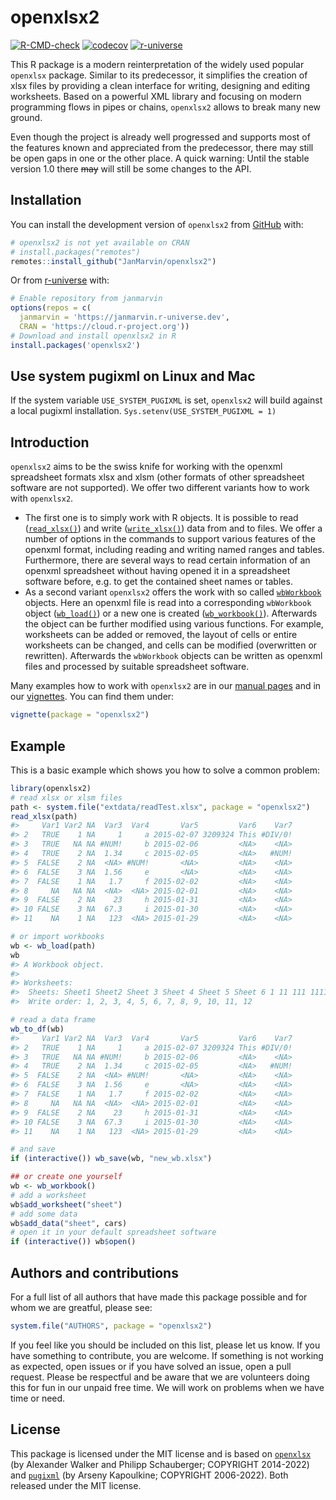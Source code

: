
<!-- README.md is generated from README.Rmd. Please edit that file -->

# openxlsx2

<!-- badges: start -->

[![R-CMD-check](https://github.com/JanMarvin/openxlsx2/workflows/R-CMD-check/badge.svg)](https://github.com/JanMarvin/openxlsx2/actions)
[![codecov](https://codecov.io/gh/JanMarvin/openxlsx2/branch/main/graph/badge.svg?token=HEZ7rXcZNq)](https://app.codecov.io/gh/JanMarvin/openxlsx2)
[![r-universe](https://janmarvin.r-universe.dev/badges/openxlsx2)](https://janmarvin.r-universe.dev/ui#package:openxlsx2)
<!-- badges: end -->

This R package is a modern reinterpretation of the widely used popular
`openxlsx` package. Similar to its predecessor, it simplifies the
creation of xlsx files by providing a clean interface for writing,
designing and editing worksheets. Based on a powerful XML library and
focusing on modern programming flows in pipes or chains, `openxlsx2`
allows to break many new ground.

Even though the project is already well progressed and supports most of
the features known and appreciated from the predecessor, there may still
be open gaps in one or the other place. A quick warning: Until the
stable version 1.0 there ~~may~~ will still be some changes to the API.

## Installation

You can install the development version of `openxlsx2` from
[GitHub](https://github.com/) with:

``` r
# openxlsx2 is not yet available on CRAN
# install.packages("remotes")
remotes::install_github("JanMarvin/openxlsx2")
```

Or from [r-universe](https://r-universe.dev/) with:

``` r
# Enable repository from janmarvin
options(repos = c(
  janmarvin = 'https://janmarvin.r-universe.dev',
  CRAN = 'https://cloud.r-project.org'))
# Download and install openxlsx2 in R
install.packages('openxlsx2')
```

## Use system pugixml on Linux and Mac

If the system variable `USE_SYSTEM_PUGIXML` is set, `openxlsx2`
will build against a local pugixml installation.
`Sys.setenv(USE_SYSTEM_PUGIXML = 1)`

## Introduction

`openxlsx2` aims to be the swiss knife for working with the openxml
spreadsheet formats xlsx and xlsm (other formats of other spreadsheet
software are not supported). We offer two different variants how to work
with `openxlsx2`.

- The first one is to simply work with R objects. It is possible to read
  ([`read_xlsx()`](https://janmarvin.github.io/openxlsx2/reference/read_xlsx.html))
  and write
  ([`write_xlsx()`](https://janmarvin.github.io/openxlsx2/reference/write_xlsx.html))
  data from and to files. We offer a number of options in the commands
  to support various features of the openxml format, including reading
  and writing named ranges and tables. Furthermore, there are several
  ways to read certain information of an openxml spreadsheet without
  having opened it in a spreadsheet software before, e.g. to get the
  contained sheet names or tables.
- As a second variant `openxlsx2` offers the work with so called
  [`wbWorkbook`](https://janmarvin.github.io/openxlsx2/reference/wbWorkbook.html)
  objects. Here an openxml file is read into a corresponding
  `wbWorkbook` object
  ([`wb_load()`](https://janmarvin.github.io/openxlsx2/reference/wb_load.html))
  or a new one is created
  ([`wb_workbook()`](https://janmarvin.github.io/openxlsx2/reference/wb_workbook.html)).
  Afterwards the object can be further modified using various functions.
  For example, worksheets can be added or removed, the layout of cells
  or entire worksheets can be changed, and cells can be modified
  (overwritten or rewritten). Afterwards the `wbWorkbook` objects can be
  written as openxml files and processed by suitable spreadsheet
  software.

Many examples how to work with `openxlsx2` are in our [manual
pages](https://janmarvin.github.io/openxlsx2/reference/index.html) and
in our [vignettes](https://janmarvin.github.io/openxlsx2/articles/). You
can find them under:

``` r
vignette(package = "openxlsx2")
```

## Example

This is a basic example which shows you how to solve a common problem:

``` r
library(openxlsx2)
# read xlsx or xlsm files
path <- system.file("extdata/readTest.xlsx", package = "openxlsx2")
read_xlsx(path)
#>     Var1 Var2 NA  Var3  Var4       Var5         Var6    Var7
#> 2   TRUE    1 NA     1     a 2015-02-07 3209324 This #DIV/0!
#> 3   TRUE   NA NA #NUM!     b 2015-02-06         <NA>    <NA>
#> 4   TRUE    2 NA  1.34     c 2015-02-05         <NA>   #NUM!
#> 5  FALSE    2 NA  <NA> #NUM!       <NA>         <NA>    <NA>
#> 6  FALSE    3 NA  1.56     e       <NA>         <NA>    <NA>
#> 7  FALSE    1 NA   1.7     f 2015-02-02         <NA>    <NA>
#> 8     NA   NA NA  <NA>  <NA> 2015-02-01         <NA>    <NA>
#> 9  FALSE    2 NA    23     h 2015-01-31         <NA>    <NA>
#> 10 FALSE    3 NA  67.3     i 2015-01-30         <NA>    <NA>
#> 11    NA    1 NA   123  <NA> 2015-01-29         <NA>    <NA>

# or import workbooks
wb <- wb_load(path)
wb
#> A Workbook object.
#>  
#> Worksheets:
#>  Sheets: Sheet1 Sheet2 Sheet 3 Sheet 4 Sheet 5 Sheet 6 1 11 111 1111 11111 111111 
#>  Write order: 1, 2, 3, 4, 5, 6, 7, 8, 9, 10, 11, 12

# read a data frame
wb_to_df(wb)
#>     Var1 Var2 NA  Var3  Var4       Var5         Var6    Var7
#> 2   TRUE    1 NA     1     a 2015-02-07 3209324 This #DIV/0!
#> 3   TRUE   NA NA #NUM!     b 2015-02-06         <NA>    <NA>
#> 4   TRUE    2 NA  1.34     c 2015-02-05         <NA>   #NUM!
#> 5  FALSE    2 NA  <NA> #NUM!       <NA>         <NA>    <NA>
#> 6  FALSE    3 NA  1.56     e       <NA>         <NA>    <NA>
#> 7  FALSE    1 NA   1.7     f 2015-02-02         <NA>    <NA>
#> 8     NA   NA NA  <NA>  <NA> 2015-02-01         <NA>    <NA>
#> 9  FALSE    2 NA    23     h 2015-01-31         <NA>    <NA>
#> 10 FALSE    3 NA  67.3     i 2015-01-30         <NA>    <NA>
#> 11    NA    1 NA   123  <NA> 2015-01-29         <NA>    <NA>

# and save
if (interactive()) wb_save(wb, "new_wb.xlsx")

## or create one yourself
wb <- wb_workbook()
# add a worksheet
wb$add_worksheet("sheet")
# add some data
wb$add_data("sheet", cars)
# open it in your default spreadsheet software
if (interactive()) wb$open()
```

## Authors and contributions

For a full list of all authors that have made this package possible and
for whom we are greatful, please see:

``` r
system.file("AUTHORS", package = "openxlsx2")
```

If you feel like you should be included on this list, please let us
know. If you have something to contribute, you are welcome. If something
is not working as expected, open issues or if you have solved an issue,
open a pull request. Please be respectful and be aware that we are
volunteers doing this for fun in our unpaid free time. We will work on
problems when we have time or need.

## License

This package is licensed under the MIT license and is based on
[`openxlsx`](https://github.com/ycphs/openxlsx) (by Alexander Walker and
Philipp Schauberger; COPYRIGHT 2014-2022) and
[`pugixml`](https://github.com/zeux/pugixml) (by Arseny Kapoulkine;
COPYRIGHT 2006-2022). Both released under the MIT license.
